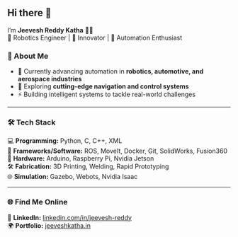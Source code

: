 ## Hi there 👋  

I’m **Jeevesh Reddy Katha** 👨‍💻  
🚀 Robotics Engineer | 🧠 Innovator | 🤖 Automation Enthusiast  

### 🌟 About Me  

- 🔭 Currently advancing automation in **robotics, automotive, and aerospace industries**  
- 🌱 Exploring **cutting-edge navigation and control systems**  
- ⚡ Building intelligent systems to tackle real-world challenges  

---

### 🛠️ Tech Stack  

💻 **Programming:** Python, C, C++, XML  
🔧 **Frameworks/Software:** ROS, MoveIt, Docker, Git, SolidWorks, Fusion360  
🤖 **Hardware:** Arduino, Raspberry Pi, Nvidia Jetson  
🛠️ **Fabrication:** 3D Printing, Welding, Rapid Prototyping  
🌐 **Simulation:** Gazebo, Webots, Nvidia Isaac  

---

### 🌐 Find Me Online  

🔗 **LinkedIn:** [linkedin.com/in/jeevesh-reddy](https://www.linkedin.com/in/jeevesh-reddy)  
🌍 **Portfolio:** [jeeveshkatha.in](https://www.jeeveshkatha.in)  
